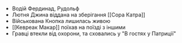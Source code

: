- Водій Фердинад, Рудольф 
- Лютня Джина віддана на зберігання [[Сора Катра]]
- Військована Кнопка лишилась живою
- [[Кевреак Макар]] поїхав на поїзді з іншими
- Гравці втекли від охорони, та сховались у "В гостях у Патриції"